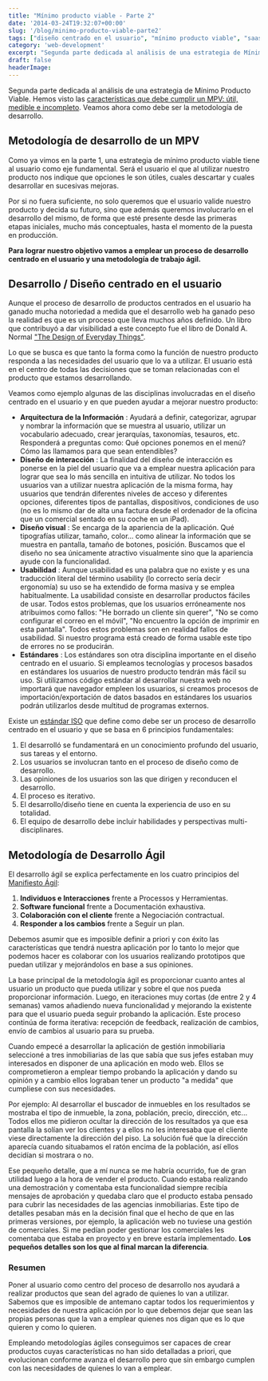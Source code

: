 ```yaml
---
title: "Mínimo producto viable - Parte 2"
date: '2014-03-24T19:32:07+00:00'
slug: '/blog/minimo-producto-viable-parte2'
tags: ["diseño centrado en el usuario", "mínimo producto viable", "saas", "desarrollo ágil"]
category: 'web-development'
excerpt: "Segunda parte dedicada al análisis de una estrategia de Mínimo Producto Viable.  Hemos visto las características que debe cumplir un MPV: útil, medible e incompleto.  Veamos ahora como debe ser la metodología de desarrollo."
draft: false
headerImage:
---
```

Segunda parte dedicada al análisis de una estrategia de Mínimo Producto Viable. Hemos visto las [características que debe cumplir un MPV: útil, medible e incompleto](http://www.alvareznavarro.es/blog/2014/02/minimo-producto-viable-parte-1). Veamos ahora como debe ser la metodología de desarrollo. <!--more-->

## Metodología de desarrollo de un MPV

Como ya vimos en la parte 1, una estrategia de mínimo producto viable tiene al usuario como eje fundamental. Será el usuario el que al utilizar nuestro producto nos indique que opciones le son útiles, cuales descartar y cuales desarrollar en sucesivas mejoras.

Por si no fuera suficiente, no solo queremos que el usuario valide nuestro producto y decida su futuro, sino que además queremos involucrarlo en el desarrollo del mismo, de forma que esté presente desde las primeras etapas iniciales, mucho más conceptuales, hasta el momento de la puesta en producción.

**Para lograr nuestro objetivo vamos a emplear un proceso de desarrollo centrado en el usuario y una metodología de trabajo ágil.**

## Desarrollo / Diseño centrado en el usuario

Aunque el proceso de desarrollo de productos centrados en el usuario ha ganado mucha notoriedad a medida que el desarrollo web ha ganado peso la realidad es que es un proceso que lleva muchos años definido. Un libro que contribuyó a dar visibilidad a este concepto fue el libro de Donald A. Normal ["The Design of Everyday Things"](http://en.wikipedia.org/wiki/The_Design_of_Everyday_Things).

Lo que se busca es que tanto la forma como la función de nuestro producto responda a las necesidades del usuario que lo va a utilizar. El usuario está en el centro de todas las decisiones que se toman relacionadas con el producto que estamos desarrollando.

Veamos como ejemplo algunas de las disciplinas involucradas en el diseño centrado en el usuario y en que pueden ayudar a mejorar nuestro producto:

- **Arquitectura de la Información** : Ayudará a definir, categorizar, agrupar y nombrar la información que se muestra al usuario, utilizar un vocabulario adecuado, crear jerarquías, taxonomías, tesauros, etc. Responderá a preguntas como: Qué opciones ponemos en el menú? Cómo las llamamos para que sean entendibles?
- **Diseño de interacción** : La finalidad del diseño de interacción es ponerse en la piel del usuario que va a emplear nuestra aplicación para lograr que sea lo más sencilla en intuitiva de utilizar. No todos los usuarios van a utilizar nuestra aplicación de la misma forma, hay usuarios que tendrán diferentes niveles de acceso y diferentes opciones, diferentes tipos de pantallas, dispositivos, condiciones de uso (no es lo mismo dar de alta una factura desde el ordenador de la oficina que un comercial sentado en su coche en un iPad).
- **Diseño visual** : Se encarga de la apariencia de la aplicación. Qué tipografías utilizar, tamaño, color... como alinear la información que se muestra en pantalla, tamaño de botones, posición. Buscamos que el diseño no sea únicamente atractivo visualmente sino que la apariencia ayude con la funcionalidad.
- **Usabilidad** : Aunque usabilidad es una palabra que no existe y es una traducción literal del término usability (lo correcto sería decir ergonomía) su uso se ha extendido de forma masiva y se emplea habitualmente. La usabilidad consiste en desarrollar productos fáciles de usar. Todos estos problemas, que los usuarios erróneamente nos atribuimos como fallos: "He borrado un cliente sin querer", "No se como configurar el correo en el móvil", "No encuentro la opción de imprimir en esta pantalla". Todos estos problemas son en realidad fallos de usabilidad. Si nuestro programa está creado de forma usable este tipo de errores no se producirán.
- **Estándares** : Los estándares son otra disciplina importante en el diseño centrado en el usuario. Si empleamos tecnologías y procesos basados en estándares los usuarios de nuestro producto tendrán más fácil su uso. Si utilizamos código estándar al desarrollar nuestra web no importará que navegador empleen los usuarios, si creamos procesos de importación/exportación de datos basados en estándares los usuarios podrán utilizarlos desde multitud de programas externos.

Existe un [estándar ISO](http://www.iso.org/iso/catalogue_detail.htm?csnumber=52075) que define como debe ser un proceso de desarrollo centrado en el usuario y que se basa en 6 principios fundamentales:

1. El desarrolló se fundamentará en un conocimiento profundo del usuario, sus tareas y el entorno.
2. Los usuarios se involucran tanto en el proceso de diseño como de desarrollo.
3. Las opiniones de los usuarios son las que dirigen y reconducen el desarrollo.
4. El proceso es iterativo.
5. El desarrollo/diseño tiene en cuenta la experiencia de uso en su totalidad.
6. El equipo de desarrollo debe incluir habilidades y perspectivas multi-disciplinares.



## Metodología de Desarrollo Ágil

El desarrollo ágil se explica perfectamente en los cuatro principios del [Manifiesto Ágil](http://static.squarespace.com/static/5303797ae4b0c6ad9e43f072/5303ce80e4b0400995a883d6/5303cf35e4b0400995a88b0c/1392758581676/?format=original):

1. **Individuos e Interacciones** frente a Processos y Herramientas.
2. **Software funcional** frente a Documentación exhaustiva.
3. **Colaboración con el cliente** frente a Negociación contractual.
4. **Responder a los cambios** frente a Seguir un plan.

Debemos asumir que es imposible definir a priori y con éxito las características que tendrá nuestra aplicación por lo tanto lo mejor que podemos hacer es colaborar con los usuarios realizando prototipos que puedan utilizar y mejorándolos en base a sus opiniones.

La base principal de la metodología ágil es proporcionar cuanto antes al usuario un producto que pueda utilizar y sobre el que nos pueda proporcionar información. Luego, en iteraciones muy cortas (de entre 2 y 4 semanas) vamos añadiendo nueva funcionalidad y mejorando la existente para que el usuario pueda seguir probando la aplicación. Este proceso continúa de forma iterativa: recepción de feedback, realización de cambios, envío de cambios al usuario para su prueba.

Cuando empecé a desarrollar la aplicación de gestión inmobiliaria seleccioné a tres inmobiliarias de las que sabía que sus jefes estaban muy interesados en disponer de una aplicación en modo web. Ellos se comprometieron a emplear tiempo probando la aplicación y dando su opinión y a cambio ellos lograban tener un producto "a medida" que cumpliese con sus necesidades.

Por ejemplo: Al desarrollar el buscador de inmuebles en los resultados se mostraba el tipo de inmueble, la zona, población, precio, dirección, etc... Todos ellos me pidieron ocultar la dirección de los resultados ya que esa pantalla la solían ver los clientes y a ellos no les interesaba que el cliente viese directamente la dirección del piso. La solución fué que la dirección aparecía cuando situabamos el ratón encima de la población, así ellos decidían si mostrara o no.

Ese pequeño detalle, que a mí nunca se me habría ocurrido, fue de gran utilidad luego a la hora de vender el producto. Cuando estaba realizando una demostración y comentaba esta funcionalidad siempre recibía mensajes de aprobación y quedaba claro que el producto estaba pensado para cubrir las necesidades de las agencias inmobiliarias. Este tipo de detalles pesaban más en la decisión final que el hecho de que en las primeras versiones, por ejemplo, la aplicación web no tuviese una gestión de comerciales. Si me pedían poder gestionar los comerciales les comentaba que estaba en proyecto y en breve estaría implementado.  **Los pequeños detalles son los que al final marcan la diferencia**.

### Resumen

Poner al usuario como centro del proceso de desarrollo nos ayudará a realizar productos que sean del agrado de quienes lo van a utilizar. Sabemos que es imposible de antemano captar todos los requerimientos y necesidades de nuestra aplicación por lo que debemos dejar que sean las propias personas que la van a emplear quienes nos digan que es lo que quieren y como lo quieren.

Empleando metodologías ágiles conseguimos ser capaces de crear productos cuyas características no han sido detalladas a priori, que evolucionan conforme avanza el desarrollo pero que sin embargo cumplen con las necesidades de quienes lo van a emplear.
